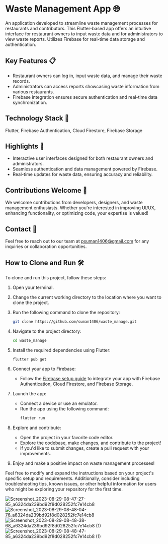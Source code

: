 # Waste Management App 🌐

An application developed to streamline waste management processes for restaurants and contributors. This Flutter-based app offers an intuitive interface for restaurant owners to input waste data and for administrators to view waste reports. Utilizes Firebase for real-time data storage and authentication.

## Key Features 📋
- Restaurant owners can log in, input waste data, and manage their waste records.
- Administrators can access reports showcasing waste information from various restaurants.
- Firebase integration ensures secure authentication and real-time data synchronization.

## Technology Stack 🔨
Flutter, Firebase Authentication, Cloud Firestore, Firebase Storage

## Highlights 🚀
- Interactive user interfaces designed for both restaurant owners and administrators.
- Seamless authentication and data management powered by Firebase.
- Real-time updates for waste data, ensuring accuracy and reliability.

## Contributions Welcome 📢
We welcome contributions from developers, designers, and waste management enthusiasts. Whether you're interested in improving UI/UX, enhancing functionality, or optimizing code, your expertise is valued!

## Contact 📧
Feel free to reach out to our team at psuman1406@gmail.com for any inquiries or collaboration opportunities.

## How to Clone and Run 🛠️
To clone and run this project, follow these steps:

1. Open your terminal.
2. Change the current working directory to the location where you want to clone the project.
3. Run the following command to clone the repository:
   ```sh
   git clone https://github.com/suman1406/waste_manage.git

4. Navigate to the project directory:
   ```sh
   cd waste_manage
   ```

5. Install the required dependencies using Flutter:
   ```sh
   flutter pub get
   ```

6. Connect your app to Firebase:
   - Follow the [Firebase setup guide](https://firebase.flutter.dev/docs/overview) to integrate your app with Firebase Authentication, Cloud Firestore, and Firebase Storage.

7. Launch the app:
   - Connect a device or use an emulator.
   - Run the app using the following command:
     ```sh
     flutter run
     ```

8. Explore and contribute:
   - Open the project in your favorite code editor.
   - Explore the codebase, make changes, and contribute to the project!
   - If you'd like to submit changes, create a pull request with your improvements.

9. Enjoy and make a positive impact on waste management processes!

Feel free to modify and expand the instructions based on your project's specific setup and requirements. Additionally, consider including troubleshooting tips, known issues, or other helpful information for users who might be exploring your repository for the first time.

![Screenshot_2023-08-29-08-47-27-85_a6324da239bd92f8d028252fc7e14cb8](https://github.com/suman1406/waste_manage/assets/119001618/3d4b389f-94af-450a-b284-32e8a73e1fd3)
![Screenshot_2023-08-29-08-48-04-76_a6324da239bd92f8d028252fc7e14cb8](https://github.com/suman1406/waste_manage/assets/119001618/eadc0250-0ea2-4b1d-be7c-2eddfbb8a84f)
![Screenshot_2023-08-29-08-48-38-68_a6324da239bd92f8d028252fc7e14cb8 (1)](https://github.com/suman1406/waste_manage/assets/119001618/c7e007d4-0367-470a-9998-1949dfcf4557)
![Screenshot_2023-08-29-08-48-47-85_a6324da239bd92f8d028252fc7e14cb8 (1)](https://github.com/suman1406/waste_manage/assets/119001618/d3677192-0c22-4d2c-9f59-f8324433c820)


